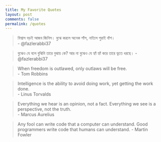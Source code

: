 ```yaml
---
title: My Favorite Quotes
layout: post
comments: false
permalink: /quotes
---
```

> বিশ্বাস বড়ই আজব জিনিস। বুঝে করলে অনেক শাঁস, নাইলে পুরাই বাঁশ।   
> \- @fazlerabbi37

> বুঝেও যে বলে বুঝিনি তারে বুঝায় কে?
> আর না বুঝেও যে হ্যাঁ হ্যাঁ করে তারে ভুতে ধরছে।
> \- @fazlerabbi37

> When freedom is outlawed, only outlaws will be free.  
> \- Tom Robbins

> Intelligence is the ability to avoid doing work, yet getting the work done.  
> \- Linus Torvalds

> Everything we hear is an opinion, not a fact. Everything we see is a perspective, not the truth.  
> \- Marcus Aurelius

> Any fool can write code that a computer can understand. Good programmers write code that humans can understand.
> \- Martin Fowler